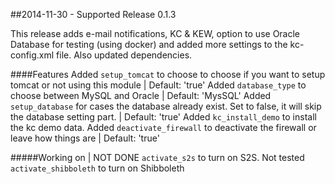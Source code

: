 ##2014-11-30 - Supported Release 0.1.3

This release adds e-mail notifications, KC & KEW, option to use Oracle Database 
for testing (using docker) and added more settings to the kc-config.xml file. 
Also updated dependencies.

####Features
Added `setup_tomcat` to choose to choose if you want to setup tomcat or not using this module | Default: 'true'
Added `database_type` to choose between MySQL and Oracle | Default: 'MysSQL'
Added `setup_database` for cases the database already exist. Set to false, it will skip the database setting part. | Default: 'true'
Added `kc_install_demo` to install the kc demo data.
Added `deactivate_firewall` to deactivate the firewall or leave how things are | Default: 'true'

#####Working on | NOT DONE
`activate_s2s` to turn on S2S. Not tested
`activate_shibboleth` to turn on Shibboleth
